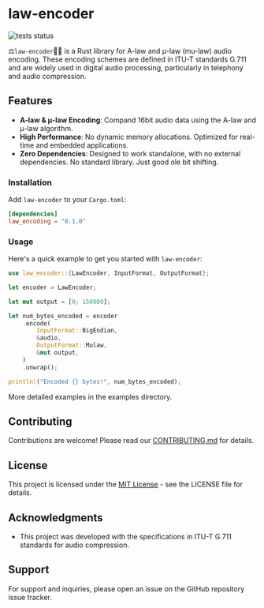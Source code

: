 # law-encoder

![tests status](https://github.com/bericyb/law-encoder/actions/workflows/tests.yml/badge.svg)

⚖️`️‍️law-encoder`👨‍⚖ is a Rust library for A-law and μ-law (mu-law) audio encoding. These encoding schemes are defined in ITU-T standards G.711 and are widely used in digital audio processing, particularly in telephony and audio compression.

## Features

- **A-law & μ-law Encoding**: Compand 16bit audio data using the A-law and μ-law algorithm.
- **High Performance**: No dynamic memory allocations. Optimized for real-time and embedded applications.
- **Zero Dependencies**: Designed to work standalone, with no external dependencies. No standard library. Just good ole bit shifting.

### Installation

Add `law-encoder` to your `Cargo.toml`:

```toml
[dependencies]
law_encoding = "0.1.0"
```

### Usage

Here's a quick example to get you started with `law-encoder`:

```rust
use law_encoder::{LawEncoder, InputFormat, OutputFormat};

let encoder = LawEncoder;

let mut output = [0; 150000];

let num_bytes_encoded = encoder
    .encode(
        InputFormat::BigEndian,
        &audio,
        OutputFormat::Mulaw,
        &mut output,
    )
    .unwrap();

println!("Encoded {} bytes!", num_bytes_encoded);
```

More detailed examples in the examples directory.

## Contributing

Contributions are welcome! Please read our [CONTRIBUTING.md](CONTRIBUTING.md) for details.

## License

This project is licensed under the [MIT License](LICENSE) - see the LICENSE file for details.

## Acknowledgments

- This project was developed with the specifications in ITU-T G.711 standards for audio compression.

## Support

For support and inquiries, please open an issue on the GitHub repository issue tracker.
